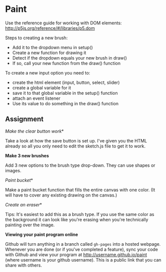 Paint
=====

Use the reference guide for working with DOM elements:
http://p5js.org/reference/#/libraries/p5.dom

Steps to creating a new brush:

* Add it to the dropdown menu in setup()
* Create a new function for drawing it
* Detect if the dropdown equals your new brush in draw()
* If so, call your new function from the draw() function


To create a new input option you need to:

* create the html element (input, button, select, slider)
* create a global variable for it
* save it to that global variable in the setup() function
* attach an event listener
* Use its value to do something in the draw() function


Assignment
-----------

*Make the clear button work**

Take a look at how the save button is set up. I've given you the HTML already so all you only need to edit the sketch.js file to get it to work.

**Make 3 new brushes**

Add 3 new options to the brush type drop-down. They can use shapes or images.

*Paint bucket**

Make a paint bucket function that fills the entire canvas with one color. (It will have to cover any existing drawing on the canvas.)

*Create an eraser**

Tips: It's easiest to add this as a brush type. If you use the same color as the background it can look like you're erasing when you're technically painting over the image.

**Viewing your paint program online**

Github will turn anything in a branch called `gh-pages` into a hosted webpage. Whenever you are done (or if you've completed a feature), sync your code with Github and view your program at http://username.github.io/paint (where username is your github username). This is a public link that you can share with others. 
